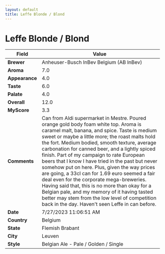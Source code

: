 ```yaml
---
layout: default
title: Leffe Blonde / Blond
---
```


# Leffe Blonde / Blond

| Field         | Value                                                                                                   |
|---------------|---------------------------------------------------------------------------------------------------------|
| **Brewer**    | Anheuser-Busch InBev Belgium (AB InBev)                                                                                        |
| **Aroma**     | 7.0                                                                                         |
| **Appearance**| 4.0                                                                                    |
| **Taste**     | 6.0                                                                                         |
| **Palate**    | 4.0                                                                                        |
| **Overall**   | 12.0                                                                                       |
| **MyScore**   | 3.3                                                                                       |
| **Comments**  | Can from Aldi supermarket in Mestre. Poured orange gold body foam white top. Aroma is caramel malt, banana, and spice. Taste is medium sweet or maybe a little more; the roast malts hold the fort. Medium bodied, smooth texture, average carbonation for canned beer, and a lightly spiced finish. Part of my campaign to rate European beers that I know I have tried in the past but never somehow put on here. Plus, given the way prices are going, a 33cl can for 1.69 euro seemed a fair deal even for the corporate mega-breweries. Having said that, this is no more than okay for a Belgian pale, and my memory of it having tasted better may stem from the low level of competition back in the day. Haven't seen Leffe in can before.                                                                                      |
| **Date**      | 7/27/2023 11:06:51 AM                                                                                          |
| **Country**   | Belgium                                                                                       |
| **State**     | Flemish Brabant                                                                                         |
| **City**      | Leuven                                                                                          |
| **Style**     | Belgian Ale - Pale / Golden / Single                                                                                         |
